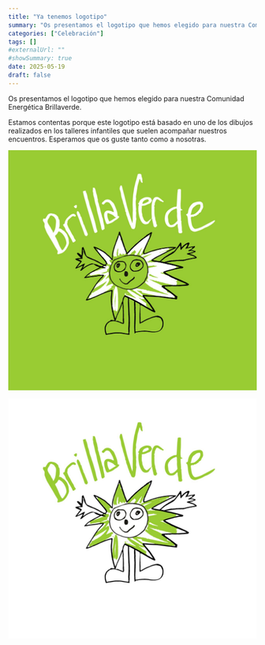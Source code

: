 ```yaml
---
title: "Ya tenemos logotipo"
summary: "Os presentamos el logotipo que hemos elegido para nuestra Comunidad Energética Brillaverde."
categories: ["Celebración"]
tags: []
#externalUrl: ""
#showSummary: true
date: 2025-05-19
draft: false
---
```


Os presentamos el logotipo que hemos elegido para nuestra Comunidad Energética Brillaverde.

Estamos contentas porque este logotipo está basado en uno de los dibujos realizados en los talleres infantiles que suelen acompañar nuestros encuentros. Esperamos que os guste tanto como a nosotras.

![Logotipo Brillaverte verde](img/logo-verde.jpg)

![Logotipo Brillaverte blanco](img/logo-blanco.jpg)